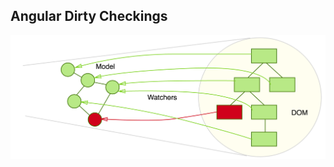 ## Angular Dirty Checkings
<img src="presentation/slides/react/images/angular-style.png" width="1000px"/>
